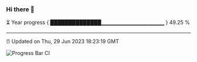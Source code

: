 ### Hi there 👋

⏳ Year progress { ██████████████▁▁▁▁▁▁▁▁▁▁▁▁▁▁▁▁ } 49.25 %

---

⏰ Updated on Thu, 29 Jun 2023 18:23:19 GMT

![Progress Bar CI](https://github.com/liununu/liununu/workflows/Progress%20Bar%20CI/badge.svg)

